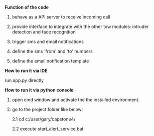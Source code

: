 
**Function of the code**

1. behave as a API server to receive incoming call

2. provide interface to integrate with the other tow modules: intruder detection and face recognition

3. trigger sms and email notifications 

4. define the sms 'from' and 'to' numbers

5. define the email notification template

**How to run it via IDE**

run app.py directly


**How to run it via python console**

1. open cmd window and activate the the installed environment.

2. go to the project folder like below:

    2.1 cd c:/user/gary/capstone4/
    
    2.2 execute start_alert_service.bat